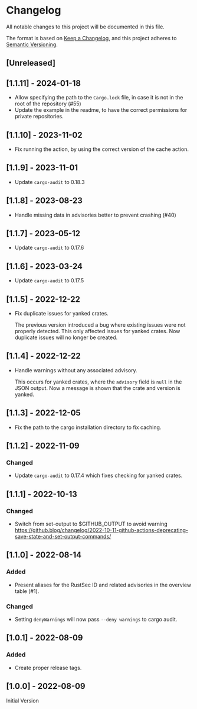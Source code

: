 # Changelog

All notable changes to this project will be documented in this file.

The format is based on [Keep a Changelog](https://keepachangelog.com/en/1.0.0/),
and this project adheres to [Semantic Versioning](https://semver.org/spec/v2.0.0.html).

## [Unreleased]

## [1.1.11] - 2024-01-18

* Allow specifying the path to the `Cargo.lock` file, in case it is not in the root of the repository (#55)
* Update the example in the readme, to have the correct permissions for private repositories.

## [1.1.10] - 2023-11-02

* Fix running the action, by using the correct version of the cache action.

## [1.1.9] - 2023-11-01

* Update `cargo-audit` to 0.18.3

## [1.1.8] - 2023-08-23

* Handle missing data in advisories better to prevent crashing (#40)

## [1.1.7] - 2023-05-12

* Update `cargo-audit` to 0.17.6

## [1.1.6] - 2023-03-24

* Update `cargo-audit` to 0.17.5

## [1.1.5] - 2022-12-22

* Fix duplicate issues for yanked crates.

    The previous version introduced a bug where existing issues were not properly detected.
    This only affected issues for yanked crates.
    Now duplicate issues will no longer be created.

## [1.1.4] - 2022-12-22

* Handle warnings without any associated advisory.

    This occurs for yanked crates, where the `advisory` field is `null` in the JSON output.
    Now a message is shown that the crate and version is yanked.

## [1.1.3] - 2022-12-05

* Fix the path to the cargo installation directory to fix caching.

## [1.1.2] - 2022-11-09

### Changed

* Update `cargo-audit` to 0.17.4 which fixes checking for yanked crates.

## [1.1.1] - 2022-10-13

### Changed

* Switch from set-output to $GITHUB_OUTPUT to avoid warning
    https://github.blog/changelog/2022-10-11-github-actions-deprecating-save-state-and-set-output-commands/

## [1.1.0] - 2022-08-14

### Added

* Present aliases for the RustSec ID and related advisories in the overview table (#1).

### Changed

* Setting `denyWarnings` will now pass `--deny warnings` to cargo audit.

## [1.0.1] - 2022-08-09

### Added

* Create proper release tags.

## [1.0.0] - 2022-08-09

Initial Version
